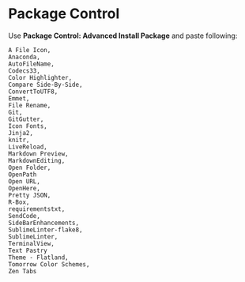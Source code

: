 # Package Control

Use **Package Control: Advanced Install Package** and paste following:

```
A File Icon,
Anaconda,
AutoFileName,
Codecs33,
Color Highlighter,
Compare Side-By-Side,
ConvertToUTF8,
Emmet,
File Rename,
Git,
GitGutter,
Icon Fonts,
Jinja2,
knitr,
LiveReload,
Markdown Preview,
MarkdownEditing,
Open Folder,
OpenPath
Open URL,
OpenHere,
Pretty JSON,
R-Box,
requirementstxt,
SendCode,
SideBarEnhancements,
SublimeLinter-flake8,
SublimeLinter,
TerminalView,
Text Pastry
Theme - Flatland,
Tomorrow Color Schemes,
Zen Tabs
```
